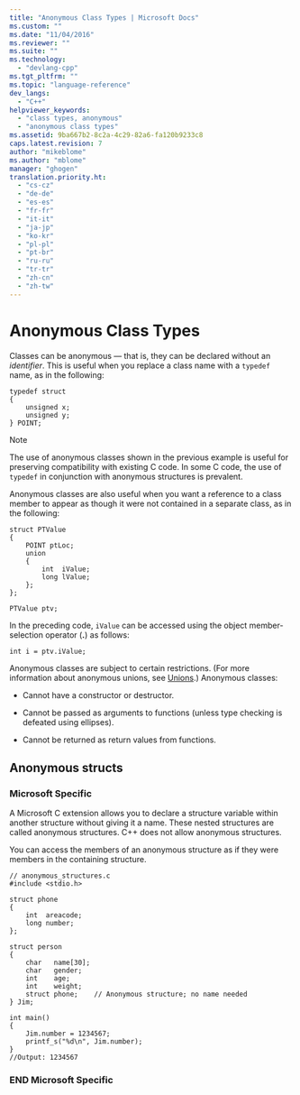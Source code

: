 ```yaml
---
title: "Anonymous Class Types | Microsoft Docs"
ms.custom: ""
ms.date: "11/04/2016"
ms.reviewer: ""
ms.suite: ""
ms.technology: 
  - "devlang-cpp"
ms.tgt_pltfrm: ""
ms.topic: "language-reference"
dev_langs: 
  - "C++"
helpviewer_keywords: 
  - "class types, anonymous"
  - "anonymous class types"
ms.assetid: 9ba667b2-8c2a-4c29-82a6-fa120b9233c8
caps.latest.revision: 7
author: "mikeblome"
ms.author: "mblome"
manager: "ghogen"
translation.priority.ht: 
  - "cs-cz"
  - "de-de"
  - "es-es"
  - "fr-fr"
  - "it-it"
  - "ja-jp"
  - "ko-kr"
  - "pl-pl"
  - "pt-br"
  - "ru-ru"
  - "tr-tr"
  - "zh-cn"
  - "zh-tw"
---
```

# Anonymous Class Types
Classes can be anonymous — that is, they can be declared without an *identifier*. This is useful when you replace a class name with a `typedef` name, as in the following:  
  
```  
typedef struct  
{  
    unsigned x;  
    unsigned y;  
} POINT;  
```  
  
> [!NOTE]
>  The use of anonymous classes shown in the previous example is useful for preserving compatibility with existing C code. In some C code, the use of `typedef` in conjunction with anonymous structures is prevalent.  
  
 Anonymous classes are also useful when you want a reference to a class member to appear as though it were not contained in a separate class, as in the following:  
  
```  
struct PTValue  
{  
    POINT ptLoc;  
    union  
    {  
        int  iValue;  
        long lValue;  
    };  
};  
  
PTValue ptv;  
```  
  
 In the preceding code, `iValue` can be accessed using the object member-selection operator (**.**) as follows:  
  
```  
int i = ptv.iValue;  
```  
  
 Anonymous classes are subject to certain restrictions. (For more information about anonymous unions, see [Unions](../cpp/unions.md).) Anonymous classes:  
  
-   Cannot have a constructor or destructor.  
  
-   Cannot be passed as arguments to functions (unless type checking is defeated using ellipses).  
  
-   Cannot be returned as return values from functions.  
  
## Anonymous structs  
  
### Microsoft Specific  
 A Microsoft C extension allows you to declare a structure variable within another structure without giving it a name. These nested structures are called anonymous structures. C++ does not allow anonymous structures.  
  
 You can access the members of an anonymous structure as if they were members in the containing structure.  
  
```  
// anonymous_structures.c  
#include <stdio.h>  
  
struct phone  
{  
    int  areacode;  
    long number;  
};  
  
struct person  
{  
    char   name[30];  
    char   gender;  
    int    age;  
    int    weight;  
    struct phone;    // Anonymous structure; no name needed  
} Jim;  
  
int main()  
{  
    Jim.number = 1234567;  
    printf_s("%d\n", Jim.number);     
}  
//Output: 1234567  
```  
  
### END Microsoft Specific  
  
